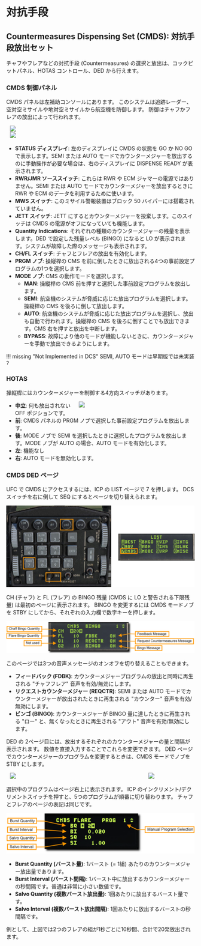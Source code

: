 # 対抗手段

<!-- markdownlint-disable MD033 -->

## Countermeasures Dispensing Set (CMDS): 対抗手段放出セット

チャフやフレアなどの対抗手段 (Countermeasures) の選択と放出は、コックピットパネル、HOTAS コントロール、DED から行えます。

### CMDS 制御パネル

CMDS パネルは左補助コンソールにあります。
このシステムは追跡レーダー、空対空ミサイルや地対空ミサイルから航空機を防御します。
防御はチャフかフレアの放出によって行われます。

<img src="../../images/dcs10-cmds_panel.jpg" align="left" hspace="10" width="350">

</br>

<img src="../../images/dcs_procedure56.jpg" hspace="10" width="150">

- **STATUS ディスプレイ**: 左のディスプレイに CMDS の状態を GO か NO GO で表示します。SEMI または AUTO モードでカウンターメジャーを放出するのに手動操作が必要な場合は、右のディスプレイに DISPENSE READY が表示されます。
- **RWR/JMR ソーススイッチ**: これらは RWR や ECM ジャマーの電源ではありません。SEMI または AUTO モードでカウンターメジャーを放出するときに RWR や ECM のデータを利用するために使います。
- **MWS スイッチ**: このミサイル警報装置はブロック 50 バイパーには搭載されていません。
- **JETT スイッチ**: JETT にするとカウンターメジャーを投棄します。このスイッチは CMDS の電源がオフになっていても機能します。
- **Quantity Indications**: それぞれの種類のカウンターメジャーの残量を表示します。DED で設定した残量レベル (BINGO) になると LO が表示されます。システムが故障した際のメッセージも表示されます。
- **CH/FL スイッチ**: チャフとフレアの放出を有効化します。
- **PRGM ノブ**: 操縦桿の CMS を前に倒したときに放出される4つの事前設定プログラムの1つを選択します。
- **MODE ノブ**: CMS の動作モードを選択します。
    - **MAN**: 操縦桿の CMS 前を押すと選択した事前設定プログラムを放出します。
    - **SEMI**: 航空機のシステムが脅威に応じた放出プログラムを選択します。操縦桿の CMS を後ろに倒して放出します。
    - **AUTO**: 航空機のシステムが脅威に応じた放出プログラムを選択し、放出も自動で行われます。操縦桿の CMS を後ろに倒すことでも放出できます。CMS 右を押すと放出を中断します。
    - **BYPASS**: 故障により他のモードが機能しないときに、カウンターメジャーを手動で放出できるようにします。

!!! missing "Not Implemented in DCS"
    SEMI, AUTO モードは早期版では未実装 ?

### HOTAS

操縦桿にはカウンターメジャーを制御する4方向スイッチがあります。

<img src="../../images/dcs19-hotas_cms.png" align="right" hspace="10" width="300">

- **中立**: 何も放出されない OFF ポジションです。
- **前**: CMDS パネルの PRGM ノブで選択した事前設定プログラムを放出します。
- **後**: MODE ノブで SEMI を選択したときに選択したプログラムを放出します。MODE ノブが AUTO の場合、AUTO モードを有効化します。
- **左**: 機能なし
- **右**: AUTO モードを無効化します。

### CMDS DED ページ

UFC で CMDS にアクセスするには、ICP の LIST ページで 7 を押します。
DCS スイッチを右に倒して SEQ にするとページを切り替えられます。

![dcs20-cmds_ded](../images/dcs20-cmds_ded.jpg)

CH (チャフ) と FL (フレア) の BINGO 残量 (CMDS に LO と警告される下限残量) は最初のページに表示されます。
BINGO を変更するには CMDS モードノブを STBY にしてから、それぞれの入力欄で数字キーを押します。

![dcs21-cmds_page](../images/dcs21-cmds_page.png)

このページでは3つの音声メッセージのオンオフを切り替えることもできます。

- **フィードバック (FDBK)**: カウンターメジャープログラムの放出と同時に再生される "チャフフレア" 音声を有効/無効にします。
- **リクエストカウンターメジャー (REQCTR)**: SEMI または AUTO モードでカウンターメジャーが放出されたときに再生される "カウンター" 音声を有効/無効にします。
- **ビンゴ (BINGO)**: カウンターメジャーが BINGO 量に達したときに再生される "ロー" と、無くなったときに再生される "アウト" 音声を有効/無効にします。

DED の 2ページ目には、放出するそれぞれのカウンターメジャーの量と間隔が表示されます。
数値を直接入力することでこれらを変更できます。
DED ページでカウンターメジャーのプログラムを変更するときは、CMDS モードでノブを STBY にします。

<img src="../../images/dcs22-cmds_knob.jpg" align="left" hspace="10" width="350">

<img src="../../images/dcs_procedure55.jpg" hspace="10" width="150">

</br>

選択中のプログラムはページ右上に表示されます。
ICP のインクリメント/デクリメントスイッチを押すと、5つのプログラムが順番に切り替わります。
チャフとフレアのページの表記は同じです。

![dcs23-cmds_prgm_page](../images/dcs23-cmds_prgm_page.png)

- **Burst Quantity (バースト量)**: 1バースト (= 1組) あたりのカウンターメジャー放出量であります。
- **Burst Interval (バースト間隔)**: 1バースト中に放出するカウンターメジャーの秒間隔です。普通は非常に小さい数値です。
- **Salvo Quantity (複数バースト放出量)**: 1回あたりに放出するバースト量です。
- **Salvo Interval (複数バースト放出間隔)**: 1回あたりに放出するバーストの秒間隔です。

例として、上図では2つのフレアの組が1秒ごとに10秒間、合計で20発放出されます。
